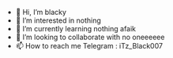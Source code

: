- 👋 Hi, I’m blacky
- 👀 I’m interested in nothing
- 🌱 I’m currently learning nothing afaik
- 💞️ I’m looking to collaborate with no oneeeeee
- 📫 How to reach me Telegram : iTz_Black007

<!---
iTzBlack007/iTzBlack007 is a ✨ special ✨ repository because its `README.md` (this file) appears on your GitHub profile.
You can click the Preview link to take a look at your changes.
--->

